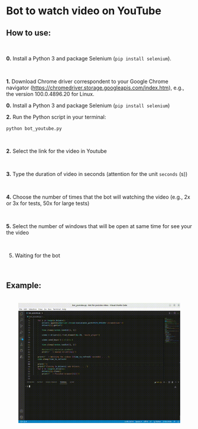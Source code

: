 # Bot to watch video on YouTube

## How to use:

<br/>

**0.** Install a Python 3 and package Selenium (`pip install selenium`). 

<br/>

**1.** Download Chrome driver correspondent to your Google Chrome navigator (https://chromedriver.storage.googleapis.com/index.htm), e.g., the version 100.0.4896.20 for Linux.

**0.** Install a Python 3 and package Selenium (`pip install selenium`)

**2.** Run the Python script in your terminal:
```
python bot_youtube.py
```

<br/>

**2.** Select the link for the video in Youtube

<br/>

**3.** Type the duration of video in seconds (attention for the unit `seconds` (s))

<br/>

**4.** Choose the number of times  that the bot will watching the video (e.g., 2x or 3x for tests, 50x for large tests)

<br/>

**5.** Select the number of windows that will be open at same time for see your the video

<br/>

5. Waiting for the bot

<br/>


## Example:

<br/>

<div style="text-align: center;">
  <img src="./images/lanczos.gif" height="87%" width="87%">
</div>

<br/>
